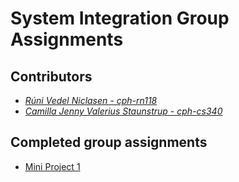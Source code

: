 # System Integration Group Assignments


## Contributors
- _[Rúni Vedel Niclasen - cph-rn118](https://github.com/Runi-VN)_
- _[Camilla Jenny Valerius Staunstrup - cph-cs340](https://github.com/Castau)_

## Completed group assignments
- [Mini Project 1](https://github.com/Hold-Krykke-BA/System_Integration/tree/main/MiniProject1_)
